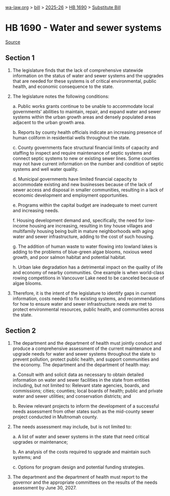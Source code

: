[wa-law.org](/) > [bill](/bill/) > [2025-26](/bill/2025-26/) > [HB 1690](/bill/2025-26/hb/1690/) > [Substitute Bill](/bill/2025-26/hb/1690/S/)

# HB 1690 - Water and sewer systems

[Source](http://lawfilesext.leg.wa.gov/biennium/2025-26/Pdf/Bills/House%20Bills/1690-S.pdf)

## Section 1
1. The legislature finds that the lack of comprehensive statewide information on the status of water and sewer systems and the upgrades that are needed for these systems is of critical environmental, public health, and economic consequence to the state.

2. The legislature notes the following conditions:

    a. Public works grants continue to be unable to accommodate local governments' abilities to maintain, repair, and expand water and sewer systems within the urban growth areas and densely populated areas adjacent to the urban growth area.

    b. Reports by county health officials indicate an increasing presence of human coliform in residential wells throughout the state.

    c. County governments face structural financial limits of capacity and staffing to inspect and require maintenance of septic systems and connect septic systems to new or existing sewer lines. Some counties may not have current information on the number and condition of septic systems and well water quality.

    d. Municipal governments have limited financial capacity to accommodate existing and new businesses because of the lack of sewer access and disposal in smaller communities, resulting in a lack of economic development and employment opportunities.

    e. Programs within the capital budget are inadequate to meet current and increasing needs.

    f. Housing development demand and, specifically, the need for low-income housing are increasing, resulting in tiny house villages and multifamily housing being built in mature neighborhoods with aging water and sewer infrastructure, adding to the cost of such housing.

    g. The addition of human waste to water flowing into lowland lakes is adding to the problems of blue-green algae blooms, noxious weed growth, and poor salmon habitat and potential habitat.

    h. Urban lake degradation has a detrimental impact on the quality of life and economy of nearby communities. One example is when world-class rowing competitions in Vancouver Lake need to be canceled because of algae blooms.

3. Therefore, it is the intent of the legislature to identify gaps in current information, costs needed to fix existing systems, and recommendations for how to ensure water and sewer infrastructure needs are met to protect environmental resources, public health, and communities across the state.

## Section 2
1. The department and the department of health must jointly conduct and produce a comprehensive assessment of the current maintenance and upgrade needs for water and sewer systems throughout the state to prevent pollution, protect public health, and support communities and the economy. The department and the department of health may:

    a. Consult with and solicit data as necessary to obtain detailed information on water and sewer facilities in the state from entities including, but not limited to: Relevant state agencies, boards, and commissions; cities; counties; local boards of health; public and private water and sewer utilities; and conservation districts; and

    b. Review relevant projects to inform the development of a successful needs assessment from other states such as the mid-county sewer project conducted in Multnomah county.

2. The needs assessment may include, but is not limited to:

    a. A list of water and sewer systems in the state that need critical upgrades or maintenance;

    b. An analysis of the costs required to upgrade and maintain such systems; and

    c. Options for program design and potential funding strategies.

3. The department and the department of health must report to the governor and the appropriate committees on the results of the needs assessment by June 30, 2027.
